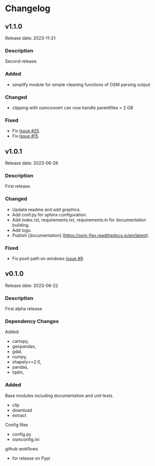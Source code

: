 # Changelog
## v1.1.0

Release date: 2023-11-21

### Description

Second release. 

### Added
* simplify module for simple cleaning functions of OSM parsing output

### Changed

* clipping with osmconvert can now handle parentfiles > 2 GB

### Fixed

* Fix  [Issue #25](https://github.com/osm-flex/osm-flex/issues/25).
* Fix  [Issue #15](https://github.com/osm-flex/osm-flex/issues/15).

## v1.0.1

Release date: 2023-06-26

### Description

First release. 

### Changed

* Update readme and add graphics.
* Add conf.py for sphinx configuration.
* Add index.rst, requirements.txt, requirements.in for documentation building.
* Add logo.
* Publish [documentation] (https://osm-flex.readthedocs.io/en/latest).

### Fixed

* Fix poxit path on windows [Issue #9](https://github.com/osm-flex/osm-flex/issues/9).


## v0.1.0

Release date: 2023-06-22

### Description

First alpha release.

### Dependency Changes
Added:

* cartopy,
* geopandas,
* gdal,
* numpy,
* shapely>=2.0,
* pandas,
* tqdm,

### Added

Base modules including documentation and unit tests.

* clip
* download
* extract

Config files

* config.py
* osmconfig.ini

github wokflows

* for release on Pypi
